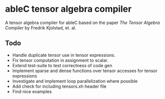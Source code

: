# ableC tensor algebra compiler
A tensor algebra compiler for ableC based on the paper *The Tensor Algebra Compiler* by Fredrik Kjolstad, et. al.

## Todo
* Handle duplicate tensor use in tensor expressions.
* Fix tensor computation in assignment to scalar.
* Extend test-suite to test correctness of code gen
* Implement sparse and dense functions over tensor accesses for tensor expressions
* Investigate and implement loop parallelization where possible
* Add check for including tensors.xh header file
* Find nice examples
